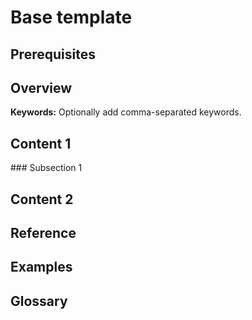 <!-- Copy this Template. -->
<!-- Describe the title of your article by replacing "Base Template" with the page name you want to publish to. -->
# Base template

## Prerequisites

## Overview

**Keywords:** Optionally add comma-separated keywords.

## Content 1

### Subsection 1

## Content 2

## Reference

## Examples

## Glossary
